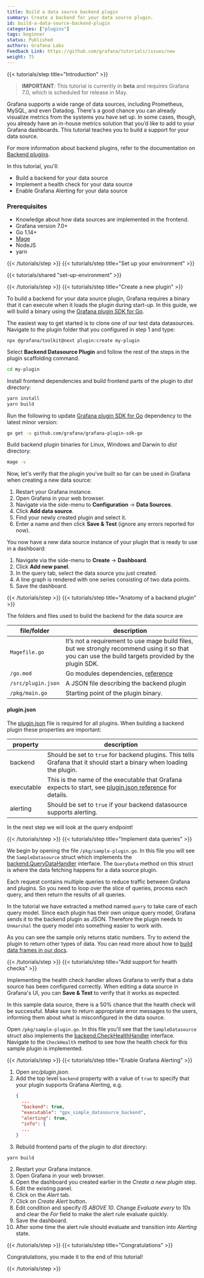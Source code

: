 ```yaml
---
title: Build a data source backend plugin
summary: Create a backend for your data source plugin.
id: build-a-data-source-backend-plugin
categories: ["plugins"]
tags: beginner
status: Published
authors: Grafana Labs
Feedback Link: https://github.com/grafana/tutorials/issues/new
weight: 75
---
```


{{< tutorials/step title="Introduction" >}}

> **IMPORTANT**: This tutorial is currently in **beta** and requires Grafana 7.0, which is scheduled for release in May.

Grafana supports a wide range of data sources, including Prometheus, MySQL, and even Datadog. There's a good chance you can already visualize metrics from the systems you have set up. In some cases, though, you already have an in-house metrics solution that you’d like to add to your Grafana dashboards. This tutorial teaches you to build a support for your data source.

For more information about backend plugins, refer to the documentation on [Backend plugins](https://grafana.com/docs/grafana/latest/developers/plugins/backend/).

In this tutorial, you'll:

- Build a backend for your data source
- Implement a health check for your data source
- Enable Grafana Alerting for your data source

### Prerequisites

- Knowledge about how data sources are implemented in the frontend.
- Grafana version 7.0+
- Go 1.14+
- [Mage](https://magefile.org/)
- NodeJS
- yarn

{{< /tutorials/step >}}
{{< tutorials/step title="Set up your environment" >}}

{{< tutorials/shared "set-up-environment" >}}

{{< /tutorials/step >}}
{{< tutorials/step title="Create a new plugin" >}}

To build a backend for your data source plugin, Grafana requires a binary that it can execute when it loads the plugin during start-up. In this guide, we will build a binary using the [Grafana plugin SDK for Go](https://grafana.com/docs/grafana/latest/developers/plugins/backend/grafana-plugin-sdk-for-go/).

The easiest way to get started is to clone one of our test data datasources. Navigate to the plugin folder that you configured in step 1 and type:

```
npx @grafana/toolkit@next plugin:create my-plugin
```

Select **Backend Datasource Plugin** and follow the rest of the steps in the plugin scaffolding command.

```bash
cd my-plugin
```

Install frontend dependencies and build frontend parts of the plugin to _dist_ directory:

```bash
yarn install
yarn build
```

Run the following to update [Grafana plugin SDK for Go](https://grafana.com/docs/grafana/latest/developers/plugins/backend/grafana-plugin-sdk-for-go/) dependency to the latest minor version:

```bash
go get -u github.com/grafana/grafana-plugin-sdk-go
```

Build backend plugin binaries for Linux, Windows and Darwin to _dist_ directory:

```bash
mage -v
```

Now, let's verify that the plugin you've built so far can be used in Grafana when creating a new data source:

1. Restart your Grafana instance.
1. Open Grafana in your web browser.
1. Navigate via the side-menu to **Configuration** -> **Data Sources**.
1. Click **Add data source**.
1. Find your newly created plugin and select it.
1. Enter a name and then click **Save & Test** (ignore any errors reported for now).

You now have a new data source instance of your plugin that is ready to use in a dashboard:

1. Navigate via the side-menu to **Create** -> **Dashboard**.
1. Click **Add new panel**.
1. In the query tab, select the data source you just created.
1. A line graph is rendered with one series consisting of two data points.
1. Save the dashboard.

{{< /tutorials/step >}}
{{< tutorials/step title="Anatomy of a backend plugin" >}}

The folders and files used to build the backend for the data source are

| file/folder         | description                                                                                                                                          |
| ------------------- | ---------------------------------------------------------------------------------------------------------------------------------------------------- |
| `Magefile.go`       | It’s not a requirement to use mage build files, but we strongly recommend using it so that you can use the build targets provided by the plugin SDK. |
| `/go.mod     `      | Go modules dependencies, [reference](https://golang.org/cmd/go/#hdr-The_go_mod_file)                                                                 |
| `/src/plugin.json` | A JSON file describing the backend plugin                                                                                                            |
| `/pkg/main.go`      | Starting point of the plugin binary.                                                                                                                 |

#### plugin.json

The [plugin.json](https://grafana.com/docs/grafana/latest/developers/plugins/metadata/) file is required for all plugins. When building a backend plugin these properties are important:

| property   | description                                                                                                            |
| ---------- | ---------------------------------------------------------------------------------------------------------------------- |
| backend    | Should be set to `true` for backend plugins. This tells Grafana that it should start a binary when loading the plugin. |
| executable | This is the name of the executable that Grafana expects to start, see [plugin.json reference](https://grafana.com/docs/grafana/latest/developers/plugins/metadata/) for details. |
| alerting   | Should be set to `true` if your backend datasource supports alerting.                                                  |

In the next step we will look at the query endpoint!

{{< /tutorials/step >}}
{{< tutorials/step title="Implement data queries" >}}

We begin by opening the file `/pkg/sample-plugin.go`. In this file you will see the `SampleDatasource` struct which implements the [backend.QueryDataHandler](https://pkg.go.dev/github.com/grafana/grafana-plugin-sdk-go/backend?tab=doc#QueryDataHandler) interface.
The `QueryData` method on this struct is where the data fetching happens for a data source plugin.

Each request contains multiple queries to reduce traffic between Grafana and plugins.
So you need to loop over the slice of queries, process each query, and then return the results of all queries.

In the tutorial we have extracted a method named `query` to take care of each query model.
Since each plugin has their own unique query model, Grafana sends it to the backend plugin as JSON. Therefore the plugin needs
to `Unmarshal` the query model into something easier to work with.

As you can see the sample only returns static numbers. Try to extend the plugin to return other types of data.
You can read more about how to [build data frames in our docs](https://grafana.com/docs/grafana/latest/plugins/developing/dataframes).

{{< /tutorials/step >}}
{{< tutorials/step title="Add support for health checks" >}}

Implementing the health check handler allows Grafana to verify that a data source has been configured correctly.
When editing a data source in Grafana's UI, you can **Save & Test** to verify that it works as expected.

In this sample data source, there is a 50% chance that the health check will be successful. Make sure to return appropriate error messages to
the users, informing them about what is misconfigured in the data source.

Open `/pkg/sample-plugin.go`. In this file you'll see that the `SampleDatasource` struct also implements the [backend.CheckHealthHandler](https://pkg.go.dev/github.com/grafana/grafana-plugin-sdk-go/backend?tab=doc#CheckHealthHandler) interface. Navigate to the `CheckHealth` method to see how the health check for this sample plugin is implemented.

{{< /tutorials/step >}}
{{< tutorials/step title="Enable Grafana Alerting" >}}

1. Open _src/plugin.json_.
1. Add the top level `backend` property with a value of `true` to specify that your plugin supports Grafana Alerting, e.g.
    ```json
    {
      ...
      "backend": true,
      "executable": "gpx_simple_datasource_backend",
      "alerting": true,
      "info": {
      ...
    }
    ```
1. Rebuild frontend parts of the plugin to _dist_ directory:
  ```bash
  yarn build
  ```
2. Restart your Grafana instance.
1. Open Grafana in your web browser.
1. Open the dashboard you created earlier in the _Create a new plugin_ step.
1. Edit the existing panel.
1. Click on the _Alert_ tab.
1. Click on _Create Alert_ button.
1. Edit condition and specify  _IS ABOVE 10_. Change _Evaluate every_ to _10s_ and clear the _For_ field to make the alert rule evaluate quickly.
1. Save the dashboard.
1. After some time the alert rule should evaluate and transition into _Alerting_ state.

{{< /tutorials/step >}}
{{< tutorials/step title="Congratulations" >}}

Congratulations, you made it to the end of this tutorial!

{{< /tutorials/step >}}
